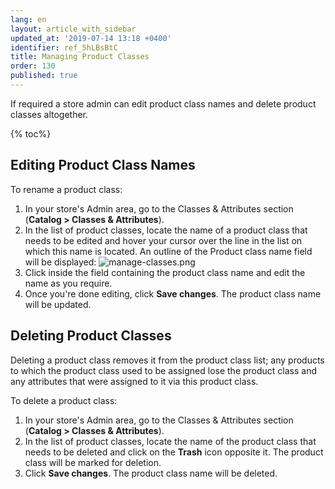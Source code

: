 ```yaml
---
lang: en
layout: article_with_sidebar
updated_at: '2019-07-14 13:18 +0400'
identifier: ref_5hLBsBtC
title: Managing Product Classes
order: 130
published: true
---
```

If required a store admin can edit product class names and delete product classes altogether. 

{% toc%}

## Editing Product Class Names

To rename a product class:

1.  In your store's Admin area, go to the Classes & Attributes section (**Catalog > Classes & Attributes**).
2.  In the list of product classes, locate the name of a product class that needs to be edited and hover your cursor over the line in the list on which this name is located. An outline of the Product class name field will be displayed:
    ![manage-classes.png]({{site.baseurl}}/attachments/ref_5hLBsBtC/manage-classes.png)
3.  Click inside the field containing the product class name and edit the name as you require. 
4.  Once you're done editing, click **Save changes**.
    The product class name will be updated. 

## Deleting Product Classes

Deleting a product class removes it from the product class list; any products to which the product class used to be assigned lose the product class and any attributes that were assigned to it via this product class.

To delete a product class:

1.  In your store's Admin area, go to the Classes & Attributes section (**Catalog > Classes & Attributes**).
2.  In the list of product classes, locate the name of the product class that needs to be deleted and click on the **Trash** icon opposite it. The product class will be marked for deletion.
3.  Click **Save changes**.
    The product class name will be deleted.
